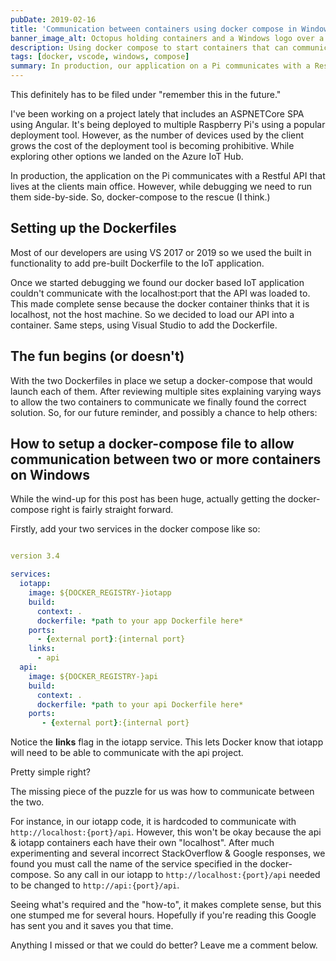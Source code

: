 ```yaml
---
pubDate: 2019-02-16
title: 'Communication between containers using docker compose in Windows'
banner_image_alt: Octopus holding containers and a Windows logo over a code editor.
description: Using docker compose to start containers that can communicate with one another in Windows
tags: [docker, vscode, windows, compose]
summary: In production, our application on a Pi communicates with a Restful API that lives at our clients main office.  However, while debugging we need to run them side-by-side. So, docker-compose to the rescue (I think.)
---
```


This definitely has to be filed under "remember this in the future."

I've been working on a project lately that includes an ASPNETCore SPA using Angular. It's being deployed to multiple Raspberry Pi's using a popular deployment tool. However, as the number of devices used by the client grows the cost of the deployment tool is becoming prohibitive. While exploring other options we landed on the Azure IoT Hub.

In production, the application on the Pi communicates with a Restful API that lives at the clients main office. However, while debugging we need to run them side-by-side. So, docker-compose to the rescue (I think.)

<!--more-->

## Setting up the Dockerfiles

Most of our developers are using VS 2017 or 2019 so we used the built in functionality to add pre-built Dockerfile to the IoT application.

Once we started debugging we found our docker based IoT application couldn't communicate with the localhost:port that the API was loaded to. This made complete sense because the docker container thinks that it is localhost, not the host machine. So we decided to load our API into a container. Same steps, using Visual Studio to add the Dockerfile.

## The fun begins (or doesn't)

With the two Dockerfiles in place we setup a docker-compose that would launch each of them. After reviewing multiple sites explaining varying ways to allow the two containers to communicate we finally found the correct solution. So, for our future reminder, and possibly a chance to help others:

## How to setup a docker-compose file to allow communication between two or more containers on Windows

While the wind-up for this post has been huge, actually getting the docker-compose right is fairly straight forward.

Firstly, add your two services in the docker compose like so:

```yaml

version 3.4

services:
  iotapp:
    image: ${DOCKER_REGISTRY-}iotapp
    build:
      context: .
      dockerfile: *path to your app Dockerfile here*
    ports:
      - {external port}:{internal port}
    links:
      - api
  api:
    image: ${DOCKER_REGISTRY-}api
    build:
      context: .
      dockerfile: *path to your api Dockerfile here*
    ports:
       - {external port}:{internal port}

```

Notice the **links** flag in the iotapp service. This lets Docker know that iotapp will need to be able to communicate with the api project.

Pretty simple right?

The missing piece of the puzzle for us was how to communicate between the two.

For instance, in our iotapp code, it is hardcoded to communicate with `http://localhost:{port}/api`. However, this won't be okay because the api & iotapp containers each have their own "localhost". After much experimenting and several incorrect StackOverflow &amp; Google responses, we found you must call the name of the service specified in the docker-compose. So any call in our iotapp to `http://localhost:{port}/api` needed to be changed to `http://api:{port}/api`.

Seeing what's required and the "how-to", it makes complete sense, but this one stumped me for several hours. Hopefully if you're reading this Google has sent you and it saves you that time.

Anything I missed or that we could do better? Leave me a comment below.
